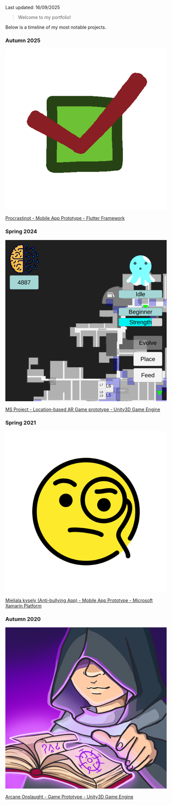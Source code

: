 <link rel="stylesheet" href="./style.css">

Last updated: 16/09/2025 

>Welcome to my portfolio!

Below is a timeline of my most notable projects.

### Autumn 2025

<img class="logo" src="./images/procrastinot_logo.png">

[Procrastinot - Mobile App Prototype - Flutter Framework](https://etex99.github.io/portfolio/procrastinot)

### Spring 2024

<img class="logo" src="./images/ms_project.png">

[MS Project - Location-based AR Game prototype - Unity3D Game Engine](https://etex99.github.io/portfolio/ms_project)

### Spring 2021

<img class="logo" src="./images/mieliala_kysely_logo.png">

[Mieliala kysely (Anti-bullying App) - Mobile App Prototype - Microsoft Xamarin Platform](https://etex99.github.io/portfolio/mieliala_kysely)

<div style="clear:both;"></div>

### Autumn 2020

<img class="logo" src="./images/arcane_onslaught_logo.png">

[Arcane Onslaught - Game Prototype - Unity3D Game Engine](https://etex99.github.io/portfolio/arcane_onslaught)

<div style="clear:both;"></div>